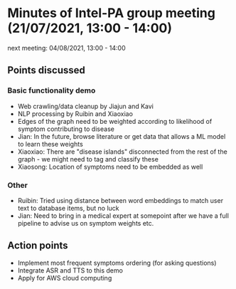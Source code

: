 # Minutes of Intel-PA group meeting (21/07/2021, 13:00 - 14:00)
next meeting: 04/08/2021, 13:00 - 14:00

## Points discussed

### Basic functionality demo
- Web crawling/data cleanup by Jiajun and Kavi
- NLP processing by Ruibin and Xiaoxiao 
- Edges of the graph need to be weighted according to likelihood of symptom contributing to disease
- Jian: In the future, browse literature or get data that allows a ML model to learn these weights
- Xiaoxiao: There are "disease islands" disconnected from the rest of the graph - we might need to tag and classify these
- Xiaosong: Location of symptoms need to be embedded as well

### Other
- Ruibin: Tried using distance between word embeddings to match user text to database items, but no luck
- Jian: Need to bring in a medical expert at somepoint after we have a full pipeline to advise us on symptom weights etc.

## Action points
- Implement most frequent symptoms ordering (for asking questions)
- Integrate ASR and TTS to this demo
- Apply for AWS cloud computing